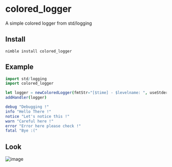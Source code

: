 # colored_logger

A simple colored logger from std/logging

## Install

`nimble install colored_logger`

## Example

```nim
import std/logging
import colored_logger

let logger = newColoredLogger(fmtStr="[$time] - $levelname: ", useStderr = true)
addHandler(logger)

debug "Debugging !"
info "Hello There !"
notice "Let's notice this !"
warn "Careful here !"
error "Error here please check !"
fatal "Bye :("
```

## Look
![image](https://github.com/4zv4l/colored_logger/assets/46655455/9c0aa917-8e8c-4b86-b296-e4359425afcf)
